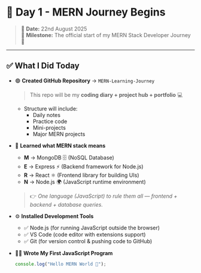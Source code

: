 # 🚀 Day 1 - MERN Journey Begins  

> 📅 **Date:** 22nd August 2025  
> 🏁 **Milestone:** The official start of my MERN Stack Developer Journey 🎉  

---

## ✅ What I Did Today

- 🟢 **Created GitHub Repository** → `MERN-Learning-Journey`  
  > This repo will be my **coding diary + project hub + portfolio** 💻  
  - Structure will include:  
    - Daily notes  
    - Practice code  
    - Mini-projects  
    - Major MERN projects  

- 🔎 **Learned what MERN stack means**  
  - **M** → MongoDB 🗄️ (NoSQL Database)  
  - **E** → Express ⚡ (Backend framework for Node.js)  
  - **R** → React ⚛️ (Frontend library for building UIs)  
  - **N** → Node.js 🌍 (JavaScript runtime environment)  
  > 👉 *One language (JavaScript) to rule them all — frontend + backend + database queries.*  

- ⚙️ **Installed Development Tools**  
  - ✅ Node.js (for running JavaScript outside the browser)  
  - ✅ VS Code (code editor with extensions support)  
  - ✅ Git (for version control & pushing code to GitHub)  

- 👨‍💻 **Wrote My First JavaScript Program**  
  ```javascript
  console.log("Hello MERN World 🚀");
